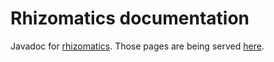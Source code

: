 # Rhizomatics documentation
Javadoc for [rhizomatics](https://framagit.org/haberman/rhizomatics). Those pages are being served [here](https://nadous.github.io/rzmtcs_doc/).
